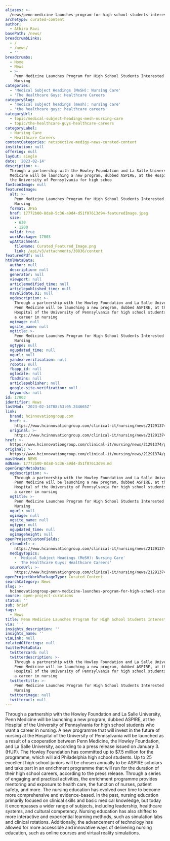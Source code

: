 ```yaml
---
aliases: >-
  /news/penn-medicine-launches-program-for-high-school-students-interested-in-nursing
archetype: curated-content
author:
  - Athira Ravi
basePath: /news/
breadcrumbLinks:
  - /
  - /news/
  - ''
breadcrumbs:
  - Home
  - News
  - >-
    Penn Medicine Launches Program for High School Students Interested in
    Nursing
categories:
  - 'Medical Subject Headings (MeSH): Nursing Care'
  - 'The Healthcare Guys: Healthcare Careers'
categorySlug:
  - 'medical subject headings (mesh): nursing care'
  - 'the healthcare guys: healthcare careers'
categoryUrl:
  - topic/medical-subject-headings-mesh-nursing-care
  - topic/the-healthcare-guys-healthcare-careers
categoryLabel:
  - Nursing Care
  - Healthcare Careers
contentCategories: netspective-medigy-news-curated-content
institution: null
offering: null
layOut: single
date: '2023-02-14'
description: >-
  Through a partnership with the Howley Foundation and La Salle University, Penn
  Medicine will be launching a new program, dubbed ASPIRE, at the Hospital of
  the University of Pennsylvania for high schoo
favIconImage: null
featuredImage:
  alt: >-
    Penn Medicine Launches Program for High School Students Interested in
    Nursing
  format: JPEG
  href: 17772b00-8da8-5c36-a9d4-d51f07613d94-featuredImage.jpeg
  size:
    - 630
    - 1200
  valid: true
  workPackage: 17003
  wpAttachment:
    fileName: Curated_Featured_Image.png
    link: /api/v3/attachments/30836/content
featuredPdf: null
htmlMetaData:
  author: null
  description: null
  generator: null
  viewport: null
  articlemodified_time: null
  articlepublished_time: null
  msvalidate.01: null
  ogdescription: >-
    Through a partnership with the Howley Foundation and La Salle University,
    Penn Medicine will be launching a new program, dubbed ASPIRE, at the
    Hospital of the University of Pennsylvania for high school students who want
    a career in nursing
  ogimage: null
  ogsite_name: null
  ogtitle: >-
    Penn Medicine Launches Program for High School Students Interested in
    Nursing
  ogtype: null
  ogupdated_time: null
  ogurl: null
  yandex-verification: null
  robots: null
  fbapp_id: null
  oglocale: null
  fbadmins: null
  articlepublisher: null
  google-site-verification: null
  keywords: null
id: 17003
identifier: News
lastMod: '2023-02-14T08:53:05.244665Z'
link:
  brand: hcinnovationgroup.com
  href: >-
    https://www.hcinnovationgroup.com/clinical-it/nursing/news/21291374/penn-medicine-launches-program-for-high-school-students-interested-in-nursing
  original: >-
    https://www.hcinnovationgroup.com/clinical-it/nursing/news/21291374/penn-medicine-launches-program-for-high-school-students-interested-in-nursing
href: >-
  https://www.hcinnovationgroup.com/clinical-it/nursing/news/21291374/penn-medicine-launches-program-for-high-school-students-interested-in-nursing
original: >-
  https://www.hcinnovationgroup.com/clinical-it/nursing/news/21291374/penn-medicine-launches-program-for-high-school-students-interested-in-nursing
mastHead: NEWS
mdName: 17772b00-8da8-5c36-a9d4-d51f07613d94.md
openGraphMetaData:
  ogdescription: >-
    Through a partnership with the Howley Foundation and La Salle University,
    Penn Medicine will be launching a new program, dubbed ASPIRE, at the
    Hospital of the University of Pennsylvania for high school students who want
    a career in nursing
  ogtitle: >-
    Penn Medicine Launches Program for High School Students Interested in
    Nursing
  ogurl: null
  ogimage: null
  ogsite_name: null
  ogtype: null
  ogupdated_time: null
  ogimageheight: null
openProjectCustomFields:
  cleanUrl: >-
    https://www.hcinnovationgroup.com/clinical-it/nursing/news/21291374/penn-medicine-launches-program-for-high-school-students-interested-in-nursing
  medigyTopics:
    - 'Medical Subject Headings (MeSH): Nursing Care'
    - 'The Healthcare Guys: Healthcare Careers'
  sourceUrl: >-
    https://www.hcinnovationgroup.com/clinical-it/nursing/news/21291374/penn-medicine-launches-program-for-high-school-students-interested-in-nursing
openProjectWorkPackageType: Curated Content
searchCategory: News
slug: >-
  hcinnovationgroup-penn-medicine-launches-program-for-high-school-students-interested-in-nursing
source: open-project-curations
status: ''
sub: brief
tags:
  - News
title: Penn Medicine Launches Program for High School Students Interested in Nursing
via: ' '
insights_description: ''
insights_name: ''
viaLink: null
relatedOfferings: null
twitterMetaData:
  twittercard: null
  twitterdescription: >-
    Through a partnership with the Howley Foundation and La Salle University,
    Penn Medicine will be launching a new program, dubbed ASPIRE, at the
    Hospital of the University of Pennsylvania for high school students who want
    a career in nursing
  twittertitle: >-
    Penn Medicine Launches Program for High School Students Interested in
    Nursing
  twitterimage: null
  twitterurl: null
---
```

<p>Through a partnership with the Howley Foundation and La Salle University, Penn Medicine will be launching a new program, dubbed ASPIRE, at the Hospital of the University of Pennsylvania for high school students who want a career in nursing. A new programme that will invest in the future of nursing at the Hospital of the University of Pennsylvania will be launched as a result of a cooperation between Penn Medicine, the Howley Foundation, and La Salle University, according to a press release issued on January 3. (HUP). The Howley Foundation has committed up to $7.5 million for the programme, which will aid Philadelphia high school students. Up to 25 excellent high school juniors will be chosen annually to be ASPIRE scholars and take part in an enrichment programme that will run for the duration of their high school careers, according to the press release. Through a series of engaging and practical activities, the enrichment programme provides mentoring and exposure to health care, the function of nurses, patient safety, and more. The nursing education has evolved over time to become more comprehensive and evidence-based. In the past, nursing education primarily focused on clinical skills and basic medical knowledge, but today it encompasses a wider range of subjects, including leadership, healthcare systems, and cultural competency. Nursing education has also shifted to more interactive and experiential learning methods, such as simulation labs and clinical rotations. Additionally, the advancement of technology has allowed for more accessible and innovative ways of delivering nursing education, such as online courses and virtual reality simulations.</p>
